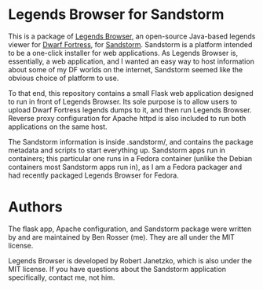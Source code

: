 # Legends Browser for Sandstorm

This is a package of [Legends Browser](https://github.com/robertjanetzko/LegendsBrowser),
an open-source Java-based legends viewer for [Dwarf Fortress](http://www.bay12games.com/dwarves/),
for [Sandstorm](https://sandstorm.io/). Sandstorm is a platform intended to be a one-click
installer for web applications. As Legends Browser is, essentially, a web application,
and I wanted an easy way to host information about some of my DF worlds on the internet,
Sandstorm seemed like the obvious choice of platform to use.

To that end, this repository contains a small Flask web application designed to run in
front of Legends Browser. Its sole purpose is to allow users to upload Dwarf Fortress
legends dumps to it, and then run Legends Browser. Reverse proxy configuration for
Apache httpd is also included to run both applications on the same host.

The Sandstorm information is inside .sandstorm/, and contains the package metadata and
scripts to start everything up. Sandstorm apps run in containers; this particular one
runs in a Fedora container (unlike the Debian containers most Sandstorm apps run in),
as I am a Fedora packager and had recently packaged Legends Browser for Fedora.

# Authors

The flask app, Apache configuration, and Sandstorm package were written by and are
maintained by Ben Rosser (me). They are all under the MIT license.

Legends Browser is developed by Robert Janetzko, which is also under the MIT license.
If you have questions about the Sandstorm application specifically, contact me, not
him.
